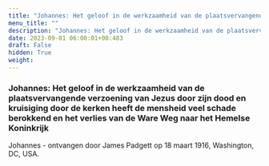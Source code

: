 ```yaml
---
title: "Johannes: Het geloof in de werkzaamheid van de plaatsvervangende verzoening van Jezus door zijn dood en kruisiging door de kerken heeft de mensheid veel schade berokkend en het verlies van de Ware Weg naar het Hemelse Koninkrijk"
menu_title: ""
description: "Johannes: Het geloof in de werkzaamheid van de plaatsvervangende verzoening van Jezus door zijn dood en kruisiging door de kerken heeft de mensheid veel schade berokkend en het verlies van de Ware Weg naar het Hemelse Koninkrijk"
date: 2023-09-01 06:00:01+00:483
draft: False
hidden: True
weight:
---
```

### Johannes: Het geloof in de werkzaamheid van de plaatsvervangende verzoening van Jezus door zijn dood en kruisiging door de kerken heeft de mensheid veel schade berokkend en het verlies van de Ware Weg naar het Hemelse Koninkrijk

Johannes - ontvangen door James Padgett op 18 maart 1916, Washington, DC, USA.

